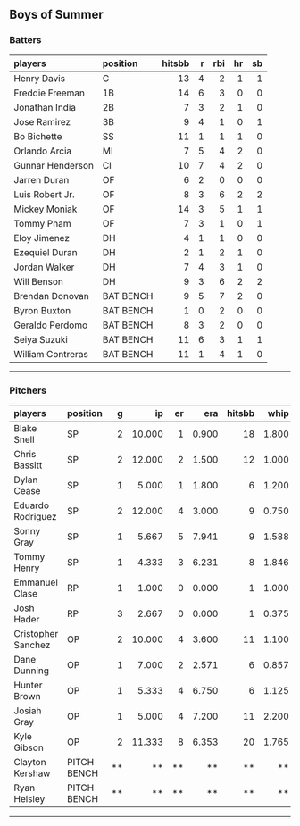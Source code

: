 ## Boys of Summer

### Batters

 
|players           |position  | hitsbb|  r| rbi| hr| sb| 
|:-----------------|:---------|------:|--:|---:|--:|--:| 
|Henry Davis       |C         |     13|  4|   2|  1|  1| 
|Freddie Freeman   |1B        |     14|  6|   3|  0|  0| 
|Jonathan India    |2B        |      7|  3|   2|  1|  0| 
|Jose Ramirez      |3B        |      9|  4|   1|  0|  1| 
|Bo Bichette       |SS        |     11|  1|   1|  1|  0| 
|Orlando Arcia     |MI        |      7|  5|   4|  2|  0| 
|Gunnar Henderson  |CI        |     10|  7|   4|  2|  0| 
|Jarren Duran      |OF        |      6|  2|   0|  0|  0| 
|Luis Robert Jr.   |OF        |      8|  3|   6|  2|  2| 
|Mickey Moniak     |OF        |     14|  3|   5|  1|  1| 
|Tommy Pham        |OF        |      7|  3|   1|  0|  1| 
|Eloy Jimenez      |DH        |      4|  1|   1|  0|  0| 
|Ezequiel Duran    |DH        |      2|  1|   2|  1|  0| 
|Jordan Walker     |DH        |      7|  4|   3|  1|  0| 
|Will Benson       |DH        |      9|  3|   6|  2|  2| 
|Brendan Donovan   |BAT BENCH |      9|  5|   7|  2|  0| 
|Byron Buxton      |BAT BENCH |      1|  0|   2|  0|  0| 
|Geraldo Perdomo   |BAT BENCH |      8|  3|   2|  0|  0| 
|Seiya Suzuki      |BAT BENCH |     11|  6|   3|  1|  1| 
|William Contreras |BAT BENCH |     11|  1|   4|  1|  0| 


* * *

### Pitchers

 
|players            |position    |  g|     ip| er|   era| hitsbb|  whip| so|  w| sv| 
|:------------------|:-----------|--:|------:|--:|-----:|------:|-----:|--:|--:|--:| 
|Blake Snell        |SP          |  2| 10.000|  1| 0.900|     18| 1.800| 11|  0|  0| 
|Chris Bassitt      |SP          |  2| 12.000|  2| 1.500|     12| 1.000| 10|  2|  0| 
|Dylan Cease        |SP          |  1|  5.000|  1| 1.800|      6| 1.200|  6|  1|  0| 
|Eduardo Rodriguez  |SP          |  2| 12.000|  4| 3.000|      9| 0.750| 14|  2|  0| 
|Sonny Gray         |SP          |  1|  5.667|  5| 7.941|      9| 1.588|  5|  0|  0| 
|Tommy Henry        |SP          |  1|  4.333|  3| 6.231|      8| 1.846|  5|  0|  0| 
|Emmanuel Clase     |RP          |  1|  1.000|  0| 0.000|      1| 1.000|  3|  0|  0| 
|Josh Hader         |RP          |  3|  2.667|  0| 0.000|      1| 0.375|  4|  0|  2| 
|Cristopher Sanchez |OP          |  2| 10.000|  4| 3.600|     11| 1.100|  8|  0|  0| 
|Dane Dunning       |OP          |  1|  7.000|  2| 2.571|      6| 0.857|  4|  0|  0| 
|Hunter Brown       |OP          |  1|  5.333|  4| 6.750|      6| 1.125|  7|  0|  0| 
|Josiah Gray        |OP          |  1|  5.000|  4| 7.200|     11| 2.200|  2|  0|  0| 
|Kyle Gibson        |OP          |  2| 11.333|  8| 6.353|     20| 1.765|  9|  0|  0| 
|Clayton Kershaw    |PITCH BENCH | **|     **| **|    **|     **|    **| **| **| **| 
|Ryan Helsley       |PITCH BENCH | **|     **| **|    **|     **|    **| **| **| **| 


* * *


